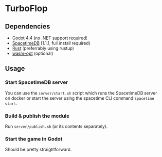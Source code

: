 # TurboFlop

## Dependencies
- [Godot 4.4](https://godotengine.org/download) (no .NET support required)
- [SpacetimeDB](https://spacetimedb.com/install) (1.1.1, full install required)
- [Rust](https://www.rust-lang.org/tools/install) (preferrably using rustup)
- [wasm-opt](https://github.com/WebAssembly/binaryen) (optional)

## Usage
### Start SpacetimeDB server
You can use the `server/start.sh` script which runs the SpacetimeDB server on docker or start the server using the spacetime CLI command `spacetime start`.

### Build & publish the module
Run `server/publish.sh` (or its contents separately).

### Start the game in Godot
Should be pretty straightforward.
